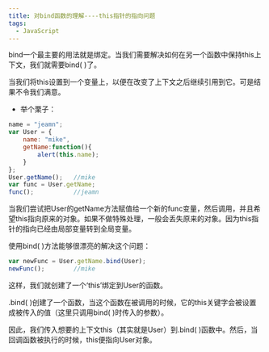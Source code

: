 ```yaml
---
title: 对bind函数的理解----this指针的指向问题
tags:
  - JavaScript
---
```

bind一个最主要的用法就是绑定。当我们需要解决如何在另一个函数中保持this上下文，我们就需要bind( )了。    


当我们将this设置到一个变量上，以便在改变了上下文之后继续引用到它。可是结果不令我们满意。
<!--more-->

* 举个栗子：

```js
name = "jeamn";
var User = {
	name: "mike",
	getName:function(){
		alert(this.name);
	}
};
User.getName();   //mike
var func = User.getName;
func();           //jeamn
```
当我们尝试把User的getName方法赋值给一个新的func变量，然后调用，并且希望this指向原来的对象。如果不做特殊处理，一般会丢失原来的对象。因为this指针的指向已经由局部变量转到全局变量。  

使用bind( )方法能够很漂亮的解决这个问题：

```js
var newFunc = User.getName.bind(User);
newFunc();        //mike
```
这样，我们就创建了一个‘this’绑定到User的函数。

.bind( )创建了一个函数，当这个函数在被调用的时候，它的this关键字会被设置成被传入的值（这里只调用bind( )时传入的参数）。

因此，我们传入想要的上下文this（其实就是User）到.bind( )函数中。然后，当回调函数被执行的时候，this便指向User对象。




